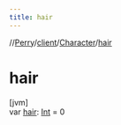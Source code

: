 ```yaml
---
title: hair
---
```

//[Perry](../../../index.html)/[client](../index.html)/[Character](index.html)/[hair](hair.html)



# hair



[jvm]\
var [hair](hair.html): [Int](https://kotlinlang.org/api/latest/jvm/stdlib/kotlin/-int/index.html) = 0




